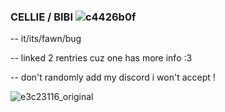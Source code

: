 ### CELLIE / BIBI ![c4426b0f](https://github.com/wiltshirecharlotte/wiltshirecharlotte/assets/150542689/ec82db16-d787-48c7-a9ed-5e2a20d4b24e)

-- it/its/fawn/bug

--  linked 2 rentries cuz one has more info :3

-- don't randomly add my discord i won't accept !
  

![e3c23116_original](https://github.com/wiltshirecharlotte/wiltshirecharlotte/assets/150542689/761b1806-3dd2-4bfb-b489-3dcda34a3e37)

